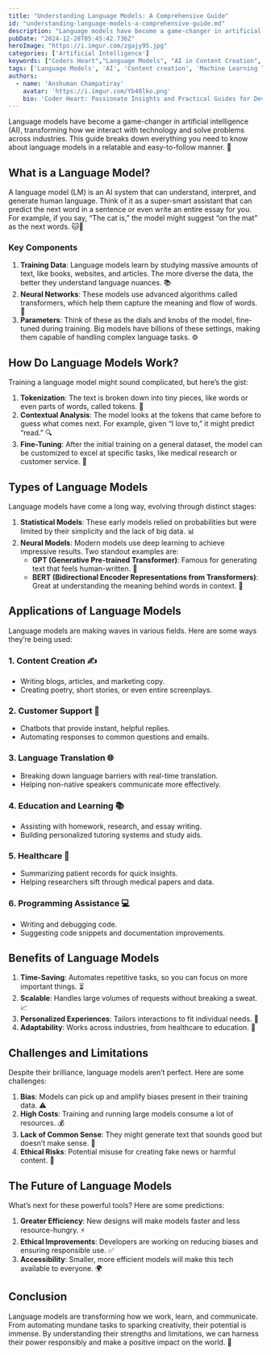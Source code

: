 ```yaml
---
title: "Understanding Language Models: A Comprehensive Guide"
id: "understanding-language-models-a-comprehensive-guide.md"
description: "Language models have become a game-changer in artificial intelligence, transforming how we interact with technology and solve problems across industries."
pubDate: "2024-12-28T05:45:42.736Z"
heroImage: "https://i.imgur.com/zgajy95.jpg"
categories: ['Artificial Intelligence']
keywords: ["Coders Heart","Language Models", "AI in Content Creation", "Applications of Language Models", "GPT and BERT", "Neural Networks in AI", "How Language Models Work", "AI in Healthcare", "Machine Learning Tools", "Future of AI", "Benefits of Language Models", "Challenges in AI", "Ethics in Artificial Intelligence", "Language Translation AI", "Programming with AI", "AI-Powered Education"]
tags: ['Language Models', 'AI', 'Content creation', 'Machine Learning Tools']
authors:
  - name: 'Anshuman Champatiray'
    avatar: 'https://i.imgur.com/Yb48lko.png'
    bio: 'Coder Heart: Passionate Insights and Practical Guides for Developers'
---
```


Language models have become a game-changer in artificial intelligence (AI), transforming how we interact with technology and solve problems across industries. This guide breaks down everything you need to know about language models in a relatable and easy-to-follow manner. 🤖

## What is a Language Model?

A language model (LM) is an AI system that can understand, interpret, and generate human language. Think of it as a super-smart assistant that can predict the next word in a sentence or even write an entire essay for you. For example, if you say, “The cat is,” the model might suggest “on the mat” as the next words. 🐱📖

### Key Components

1. **Training Data**: Language models learn by studying massive amounts of text, like books, websites, and articles. The more diverse the data, the better they understand language nuances. 📚
2. **Neural Networks**: These models use advanced algorithms called transformers, which help them capture the meaning and flow of words. 🔗
3. **Parameters**: Think of these as the dials and knobs of the model, fine-tuned during training. Big models have billions of these settings, making them capable of handling complex language tasks. ⚙️

## How Do Language Models Work?

Training a language model might sound complicated, but here’s the gist:

1. **Tokenization**: The text is broken down into tiny pieces, like words or even parts of words, called tokens. 🧩
2. **Contextual Analysis**: The model looks at the tokens that came before to guess what comes next. For example, given “I love to,” it might predict “read.” 🔍
3. **Fine-Tuning**: After the initial training on a general dataset, the model can be customized to excel at specific tasks, like medical research or customer service. 🎯

## Types of Language Models

Language models have come a long way, evolving through distinct stages:

1. **Statistical Models**: These early models relied on probabilities but were limited by their simplicity and the lack of big data. 📊
2. **Neural Models**: Modern models use deep learning to achieve impressive results. Two standout examples are:
   - **GPT (Generative Pre-trained Transformer)**: Famous for generating text that feels human-written. 📝
   - **BERT (Bidirectional Encoder Representations from Transformers)**: Great at understanding the meaning behind words in context. 🔄

## Applications of Language Models

Language models are making waves in various fields. Here are some ways they’re being used:

### 1. **Content Creation** ✍️
   - Writing blogs, articles, and marketing copy.
   - Creating poetry, short stories, or even entire screenplays.

### 2. **Customer Support** 💬
   - Chatbots that provide instant, helpful replies.
   - Automating responses to common questions and emails.

### 3. **Language Translation** 🌐
   - Breaking down language barriers with real-time translation.
   - Helping non-native speakers communicate more effectively.

### 4. **Education and Learning** 📚
   - Assisting with homework, research, and essay writing.
   - Building personalized tutoring systems and study aids.

### 5. **Healthcare** 🏥
   - Summarizing patient records for quick insights.
   - Helping researchers sift through medical papers and data.

### 6. **Programming Assistance** 💻
   - Writing and debugging code.
   - Suggesting code snippets and documentation improvements.

## Benefits of Language Models

1. **Time-Saving**: Automates repetitive tasks, so you can focus on more important things. ⏳
2. **Scalable**: Handles large volumes of requests without breaking a sweat. 📈
3. **Personalized Experiences**: Tailors interactions to fit individual needs. 🎨
4. **Adaptability**: Works across industries, from healthcare to education. 🔧

## Challenges and Limitations

Despite their brilliance, language models aren’t perfect. Here are some challenges:

1. **Bias**: Models can pick up and amplify biases present in their training data. ⚠️
2. **High Costs**: Training and running large models consume a lot of resources. 💰
3. **Lack of Common Sense**: They might generate text that sounds good but doesn’t make sense. 🤔
4. **Ethical Risks**: Potential misuse for creating fake news or harmful content. 🛑

## The Future of Language Models

What’s next for these powerful tools? Here are some predictions:

1. **Greater Efficiency**: New designs will make models faster and less resource-hungry. ⚡
2. **Ethical Improvements**: Developers are working on reducing biases and ensuring responsible use. ✅
3. **Accessibility**: Smaller, more efficient models will make this tech available to everyone. 🌍

## Conclusion

Language models are transforming how we work, learn, and communicate. From automating mundane tasks to sparking creativity, their potential is immense. By understanding their strengths and limitations, we can harness their power responsibly and make a positive impact on the world. 🌟

